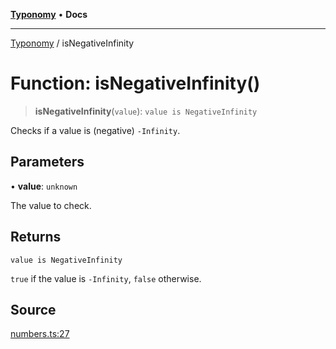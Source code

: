 [**Typonomy**](../README.md) • **Docs**

***

[Typonomy](../globals.md) / isNegativeInfinity

# Function: isNegativeInfinity()

> **isNegativeInfinity**(`value`): `value is NegativeInfinity`

Checks if a value is (negative) `-Infinity`.

## Parameters

• **value**: `unknown`

The value to check.

## Returns

`value is NegativeInfinity`

`true` if the value is `-Infinity`, `false` otherwise.

## Source

[numbers.ts:27](https://github.com/softcraft-development/typonomy/blob/1c47fc13034f4e53267c72ada03a418616dc092e/src/numbers.ts#L27)
